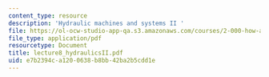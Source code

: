 ```yaml
---
content_type: resource
description: 'Hydraulic machines and systems II '
file: https://ol-ocw-studio-app-qa.s3.amazonaws.com/courses/2-000-how-and-why-machines-work-spring-2002/e7b2394ca1200638b8bb42ba2b5cdd1e_lecture8_hydraulicsII.pdf
file_type: application/pdf
resourcetype: Document
title: lecture8_hydraulicsII.pdf
uid: e7b2394c-a120-0638-b8bb-42ba2b5cdd1e
---
```

